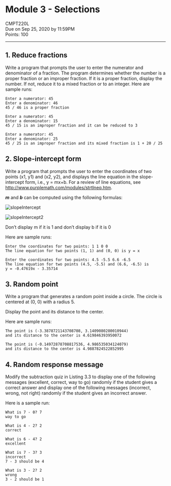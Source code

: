 # Module 3 - Selections

CMPT220L\
Due on Sep 25, 2020 by 11:59PM\
Points: 100

---

## 1. Reduce fractions

Write a program that prompts the user to enter the numerator and denominator of
a fraction. The program determines whether the number is a proper fraction or an improper fraction.
If it is a proper fraction, display the number. If not, reduce it to a mixed fraction or to an integer.
Here are sample runs:

```
Enter a numerator: 45
Enter a denominator: 46
45 / 46 is a proper fraction
```

```
Enter a numerator: 45
Enter a denominator: 15
45 / 15 is an improper fraction and it can be reduced to 3
```

```
Enter a numerator: 45
Enter a denominator: 25
45 / 25 is an improper fraction and its mixed fraction is 1 + 20 / 25
```

## 2. Slope-intercept form

Write a program that prompts the user to enter the coordinates of two points
(x1, y1) and (x2, y2), and displays the line equation in the slope- intercept form, i.e., y = mx+b. For a
review of line equations, see http://www.purplemath.com/modules/strtlneq.htm.

**_m_** and **_b_** can be computed using the following formulas:

![slopeIntercept](https://latex.codecogs.com/svg.latex?\Large&space;m=&space;y2-&space;\frac{y1}{x2}\Large&space;-x1)

![slopeIntercept2](https://latex.codecogs.com/svg.latex?\Large&space;b=&space;y1&space;&space;-mx1)

Don’t display m if it is 1 and don’t display b if it is 0

Here are sample runs:

```
Enter the coordinates for two points: 1 1 0 0
The line equation for two points (1, 1) and (0, 0) is y = x
```

```
Enter the coordinates for two points: 4.5 -5.5 6.6 -6.5
The line equation for two points (4.5, -5.5) and (6.6, -6.5) is
y = -0.47619x - 3.35714
```

## 3. Random point

Write a program that generates a random point inside a circle. The circle is centered
at (0, 0) with a radius 5.

Display the point and its distance to the center.

Here are sample runs:

```
The point is (-3.3878721143708708, 3.1409080280010944)
and its distance to the center is 4.619846393950072
```

```
The point is (-0.14972878708817536, 4.986535034124079)
and its distance to the center is 4.9887824522852995
```

## 4. Random response message

Modify the subtraction quiz in Listing 3.3 to display one of the following
messages (excellent, correct, way to go) randomly if the student gives a correct answer and display one
of the following messages (incorrect, wrong, not right) randomly if the student gives an incorrect answer.

Here is a sample run:

```
What is 7 - 0? 7
way to go
```

```
What is 4 - 2? 2
correct
```

```
What is 6 - 4? 2
excellent
```

```
What is 7 - 3? 3
incorrect
7 - 3 should be 4
```

```
What is 3 - 2? 2
wrong
3 - 2 should be 1
```
